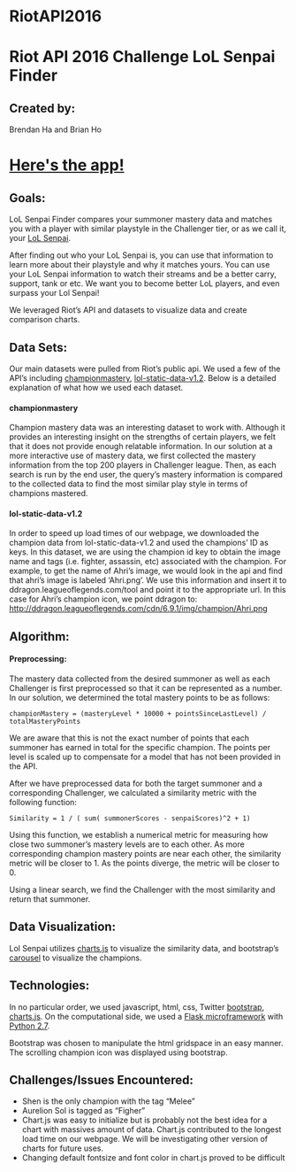 # RiotAPI2016
# Riot API 2016 Challenge LoL Senpai Finder
## Created by:
Brendan Ha and Brian Ho

# [Here's the app!](http://lolsenpaifinder.herokuapp.com/)

## Goals:
LoL Senpai Finder compares your summoner mastery data and matches you with a player with similar playstyle in the Challenger tier, or as we call it, your [LoL Senpai](http://lolsenpaifinder.heroku.com/). 

After finding out who your LoL Senpai is, you can use that information to learn more about their playstyle and why it matches yours. You can use your LoL Senpai information to watch their streams and be a better carry, support, tank or etc. We want you to become better LoL players, and even surpass your Lol Senpai!

We leveraged Riot’s API and datasets to visualize data and create comparison charts. 

## Data Sets:
Our main datasets were pulled from Riot’s public api. We used a few of the API’s including [championmastery](https://developer.riotgames.com/api/methods#!/1071), [lol-static-data-v1.2](https://developer.riotgames.com/api/methods#!/1055/3633). Below is a detailed explanation of what how we used each dataset. 
#### championmastery
Champion mastery data was an interesting dataset to work with. Although it provides an interesting insight on the strengths of certain players, we felt that it does not provide enough relatable information. In our solution at a more interactive use of mastery data, we first collected the mastery information from the top 200 players in Challenger league. Then, as each search is run by the end user, the query’s mastery information is compared to the collected data to find the most similar play style in terms of champions mastered.
#### lol-static-data-v1.2
In order to speed up load times of our webpage, we downloaded the champion data from lol-static-data-v1.2 and used the champions’ ID as keys. In this dataset, we are using the champion id key to obtain the image name and tags (i.e. fighter, assassin, etc) associated with the champion. For example, to get the name of Ahri’s image, we would look in the api and find that ahri’s image is labeled ‘Ahri.png’. We use this information and insert it to ddragon.leagueoflegends.com/tool and point it to the appropriate url. In this case for Ahri’s champion icon, we point ddragon to: http://ddragon.leagueoflegends.com/cdn/6.9.1/img/champion/Ahri.png 

## Algorithm:
#### Preprocessing:
The mastery data collected from the desired summoner as well as each Challenger is first preprocessed so that it can be represented as a number. In our solution, we determined the total mastery points to be as follows: 
```
championMastery = (masteryLevel * 10000 + pointsSinceLastLevel) / totalMasteryPoints
```
We are aware that this is not the exact number of points that each summoner has earned in total for the specific champion. The points per level is scaled up to compensate for a model that has not been provided in the API.

After we have preprocessed data for both the target summoner and a corresponding Challenger, we calculated a similarity metric with the following function:
```
Similarity = 1 / ( sum( summonerScores - senpaiScores)^2 + 1)
```
Using this function, we establish a numerical metric for measuring how close two summoner’s mastery levels are to each other. As more corresponding champion mastery points are near each other, the similarity metric will be closer to 1. As the points diverge, the metric will be closer to 0.

Using a linear search, we find the Challenger with the most similarity and return that summoner.
## Data Visualization:
Lol Senpai utilizes [charts.js](http://www.chartjs.org/) to visualize the similarity data, and bootstrap’s [carousel](https://getbootstrap.com/examples/carousel/) to visualize the champions.
## Technologies:
In no particular order, we used javascript, html, css, Twitter [bootstrap](http://getbootstrap.com/), [charts.js](http://www.chartjs.org/). 
On the computational side, we used a [Flask microframework](http://flask.pocoo.org/) with [Python 2.7](https://www.python.org/download/releases/2.7/).

Bootstrap was chosen to manipulate the html gridspace in an easy manner. The scrolling champion icon was displayed using bootstrap. 

## Challenges/Issues Encountered:
* Shen is the only champion with the tag “Melee”
* Aurelion Sol is tagged as “Figher”
* Chart.js was easy to initialize but is probably not the best idea for a chart with massives amount of data. Chart.js contributed to the longest load time on our webpage. We will be investigating other version of charts for future uses.
* Changing default fontsize and font color in chart.js proved to be difficult


